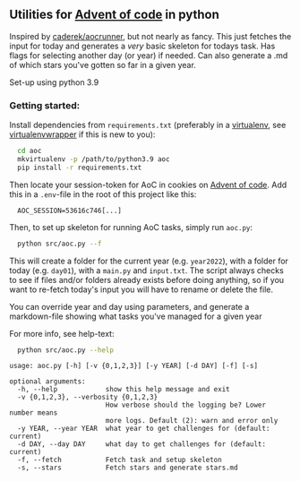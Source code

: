 ## Utilities for [Advent of code](https://adventofcode.com/) in python

Inspired by [caderek/aocrunner](https://github.com/caderek/aocrunner), but not nearly as fancy. This just fetches the input for today and generates a _very_ basic skeleton for todays task. Has flags for selecting another day (or year) if needed. Can also generate a .md of which stars you've gotten so far in a given year. 

Set-up using python 3.9

### Getting started:
Install dependencies from `requirements.txt` (preferably in a [virtualenv](https://pypi.org/project/virtualenv/), see [virtualenvwrapper](https://virtualenvwrapper.readthedocs.io/en/latest/) if this is new to you):

```zsh
  cd aoc
  mkvirtualenv -p /path/to/python3.9 aoc
  pip install -r requirements.txt
```

Then locate your session-token for AoC in cookies on [Advent of code](https://adventofcode.com/). Add this in a `.env`-file in the root of this project like this:

```.env
  AOC_SESSION=53616c746[...]
```

Then, to set up skeleton for running AoC tasks, simply run `aoc.py`:

```zsh
  python src/aoc.py --f
```

This will create a folder for the current year (e.g. `year2022`), with a folder for today (e.g. `day01`), with a `main.py` and `input.txt`.
The script always checks to see if files and/or folders already exists before doing anything, so if you want to re-fetch 
today's input you will have to rename or delete the file.

You can override year and day using parameters, and generate a markdown-file showing what tasks you've managed for a given year

For more info, see help-text: 

```zsh
  python src/aoc.py --help
```

```
usage: aoc.py [-h] [-v {0,1,2,3}] [-y YEAR] [-d DAY] [-f] [-s]

optional arguments:
  -h, --help            show this help message and exit
  -v {0,1,2,3}, --verbosity {0,1,2,3}
                        How verbose should the logging be? Lower number means
                        more logs. Default (2): warn and error only
  -y YEAR, --year YEAR  what year to get challenges for (default: current)
  -d DAY, --day DAY     what day to get challenges for (default: current)
  -f, --fetch           Fetch task and setup skeleton
  -s, --stars           Fetch stars and generate stars.md
```


